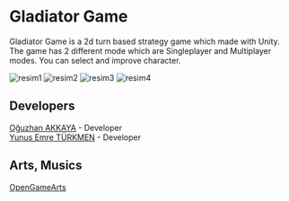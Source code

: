 # Gladiator Game

 Gladiator Game is a  2d turn based strategy game which made with Unity. The game has 2 different mode which are Singleplayer and Multiplayer modes. 
 You can select and improve character. <br/>
 
 ![resim1](https://github.com/oguzhanakkaya/Gladiator-Game/blob/master/TOS_Gladiator/Screenshots/1.png)
 ![resim2](https://github.com/oguzhanakkaya/Gladiator-Game/blob/master/TOS_Gladiator/Screenshots/2.png)
 ![resim3](https://github.com/oguzhanakkaya/Gladiator-Game/blob/master/TOS_Gladiator/Screenshots/3.png)
 ![resim4](https://github.com/oguzhanakkaya/Gladiator-Game/blob/master/TOS_Gladiator/Screenshots/4.png)
 
 
 ## Developers
 [Oğuzhan AKKAYA](https://github.com/oguzhanakkaya) - Developer <br/>
 [Yunus Emre TÜRKMEN](https://github.com/yunusemretrkmen) - Developer <br/>
 
 ## Arts, Musics
 [OpenGameArts](https://opengameart.org)

